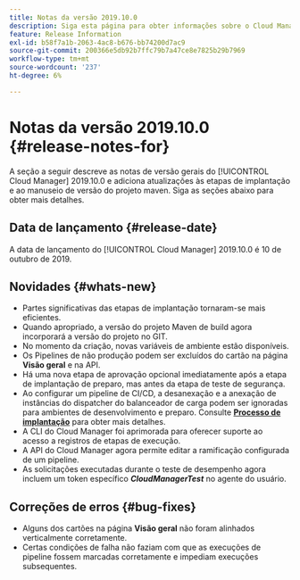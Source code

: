 ```yaml
---
title: Notas da versão 2019.10.0
description: Siga esta página para obter informações sobre o Cloud Manager 2019.10.0.
feature: Release Information
exl-id: b58f7a1b-2063-4ac8-b676-bb74200d7ac9
source-git-commit: 200366e5db92b7ffc79b7a47ce8e7825b29b7969
workflow-type: tm+mt
source-wordcount: '237'
ht-degree: 6%

---
```


# Notas da versão 2019.10.0 {#release-notes-for}

A seção a seguir descreve as notas de versão gerais do [!UICONTROL Cloud Manager] 2019.10.0 e adiciona atualizações às etapas de implantação e ao manuseio de versão do projeto maven.
Siga as seções abaixo para obter mais detalhes.

## Data de lançamento {#release-date}

A data de lançamento do [!UICONTROL Cloud Manager] 2019.10.0 é 10 de outubro de 2019.

## Novidades {#whats-new}

* Partes significativas das etapas de implantação tornaram-se mais eficientes.
* Quando apropriado, a versão do projeto Maven de build agora incorporará a versão do projeto no GIT.
* No momento da criação, novas variáveis de ambiente estão disponíveis.
* Os Pipelines de não produção podem ser excluídos do cartão na página **Visão geral** e na API.
* Há uma nova etapa de aprovação opcional imediatamente após a etapa de implantação de preparo, mas antes da etapa de teste de segurança.
* Ao configurar um pipeline de CI/CD, a desanexação e a anexação de instâncias do dispatcher do balanceador de carga podem ser ignoradas para ambientes de desenvolvimento e preparo.
Consulte **[Processo de implantação](/help/using/code-deployment.md)** para obter mais detalhes.
* A CLI do Cloud Manager foi aprimorada para oferecer suporte ao acesso a registros de etapas de execução.
* A API do Cloud Manager agora permite editar a ramificação configurada de um pipeline.
* As solicitações executadas durante o teste de desempenho agora incluem um token específico ***CloudManagerTest*** no agente do usuário.

## Correções de erros {#bug-fixes}

* Alguns dos cartões na página **Visão geral** não foram alinhados verticalmente corretamente.
* Certas condições de falha não faziam com que as execuções de pipeline fossem marcadas corretamente e impediam execuções subsequentes.
